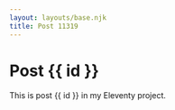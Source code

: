 ```yaml
---
layout: layouts/base.njk
title: Post 11319
---
```


# Post {{ id }}

This is post {{ id }} in my Eleventy project.
